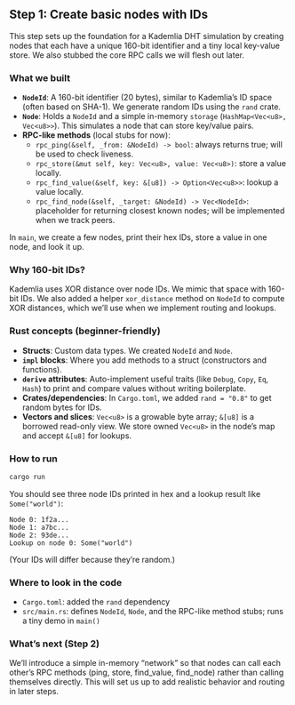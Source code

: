 ## Step 1: Create basic nodes with IDs

This step sets up the foundation for a Kademlia DHT simulation by creating nodes that each have a unique 160-bit identifier and a tiny local key-value store. We also stubbed the core RPC calls we will flesh out later.

### What we built
- **`NodeId`**: A 160-bit identifier (20 bytes), similar to Kademlia’s ID space (often based on SHA-1). We generate random IDs using the `rand` crate.
- **`Node`**: Holds a `NodeId` and a simple in-memory `storage` (`HashMap<Vec<u8>, Vec<u8>>`). This simulates a node that can store key/value pairs.
- **RPC-like methods** (local stubs for now):
  - `rpc_ping(&self, _from: &NodeId) -> bool`: always returns true; will be used to check liveness.
  - `rpc_store(&mut self, key: Vec<u8>, value: Vec<u8>)`: store a value locally.
  - `rpc_find_value(&self, key: &[u8]) -> Option<Vec<u8>>`: lookup a value locally.
  - `rpc_find_node(&self, _target: &NodeId) -> Vec<NodeId>`: placeholder for returning closest known nodes; will be implemented when we track peers.

In `main`, we create a few nodes, print their hex IDs, store a value in one node, and look it up.

### Why 160-bit IDs?
Kademlia uses XOR distance over node IDs. We mimic that space with 160-bit IDs. We also added a helper `xor_distance` method on `NodeId` to compute XOR distances, which we’ll use when we implement routing and lookups.

### Rust concepts (beginner-friendly)
- **Structs**: Custom data types. We created `NodeId` and `Node`.
- **`impl` blocks**: Where you add methods to a struct (constructors and functions).
- **`derive` attributes**: Auto-implement useful traits (like `Debug`, `Copy`, `Eq`, `Hash`) to print and compare values without writing boilerplate.
- **Crates/dependencies**: In `Cargo.toml`, we added `rand = "0.8"` to get random bytes for IDs.
- **Vectors and slices**: `Vec<u8>` is a growable byte array; `&[u8]` is a borrowed read-only view. We store owned `Vec<u8>` in the node’s map and accept `&[u8]` for lookups.

### How to run
```bash
cargo run
```
You should see three node IDs printed in hex and a lookup result like `Some("world")`:
```text
Node 0: 1f2a...
Node 1: a7bc...
Node 2: 93de...
Lookup on node 0: Some("world")
```
(Your IDs will differ because they’re random.)

### Where to look in the code
- `Cargo.toml`: added the `rand` dependency
- `src/main.rs`: defines `NodeId`, `Node`, and the RPC-like method stubs; runs a tiny demo in `main()`

### What’s next (Step 2)
We’ll introduce a simple in-memory “network” so that nodes can call each other’s RPC methods (ping, store, find_value, find_node) rather than calling themselves directly. This will set us up to add realistic behavior and routing in later steps. 